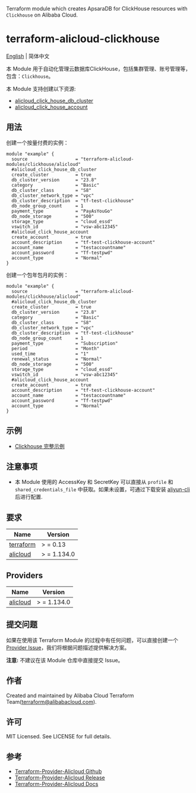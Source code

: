 Terraform module which creates ApsaraDB for ClickHouse resources with `Clickhouse` on Alibaba Cloud.

terraform-alicloud-clickhouse
=====================================================================

[English](https://github.com/terraform-alicloud-modules/terraform-alicloud-clickhouse/blob/main/README.md) | 简体中文

本 Module 用于自动化管理云数据库ClickHouse，包括集群管理、账号管理等，包含：`Clickhouse`。

本 Module 支持创建以下资源:

* [alicloud_click_house_db_cluster](https://registry.terraform.io/providers/aliyun/alicloud/latest/docs/resources/click_house_db_cluster)
* [alicloud_click_house_account](https://registry.terraform.io/providers/aliyun/alicloud/latest/docs/resources/click_house_account)

## 用法

创建一个按量付费的实例：
```hcl
module "example" {
  source                  = "terraform-alicloud-modules/clickhouse/alicloud"
  #alicloud_click_house_db_cluster
  create_cluster          = true
  db_cluster_version      = "23.8"
  category                = "Basic"
  db_cluster_class        = "S8"
  db_cluster_network_type = "vpc"
  db_cluster_description  = "tf-test-clickhouse"
  db_node_group_count     = 1
  payment_type            = "PayAsYouGo"
  db_node_storage         = "500"
  storage_type            = "cloud_essd"
  vswitch_id              = "vsw-abc12345"
  #alicloud_click_house_account
  create_account          = true
  account_description     = "tf-test-clickhouse-account"
  account_name            = "testaccountname"
  account_password        = "Tf-testpwd"
  account_type            = "Normal"
}
```
创建一个包年包月的实例：
```hcl
module "example" {
  source                  = "terraform-alicloud-modules/clickhouse/alicloud"
  #alicloud_click_house_db_cluster
  create_cluster          = true
  db_cluster_version      = "23.8"
  category                = "Basic"
  db_cluster_class        = "S8"
  db_cluster_network_type = "vpc"
  db_cluster_description  = "tf-test-clickhouse"
  db_node_group_count     = 1
  payment_type            = "Subscription"
  period                  = "Month"
  used_time               = "1"
  renewal_status          = "Normal"
  db_node_storage         = "500"
  storage_type            = "cloud_essd"
  vswitch_id              = "vsw-abc12345"
  #alicloud_click_house_account
  create_account          = true
  account_description     = "tf-test-clickhouse-account"
  account_name            = "testaccountname"
  account_password        = "Tf-testpwd"
  account_type            = "Normal"
}
```

## 示例

* [Clickhouse 完整示例](https://github.com/terraform-alicloud-modules/terraform-alicloud-clickhouse/tree/master/examples/complete)

## 注意事项

* 本 Module 使用的 AccessKey 和 SecretKey 可以直接从 `profile` 和 `shared_credentials_file`
  中获取。如果未设置，可通过下载安装 [aliyun-cli](https://github.com/aliyun/aliyun-cli#installation) 后进行配置.

## 要求

| Name | Version |
|------|---------|
| <a name="requirement_terraform"></a> [terraform](#requirement\_terraform) | > = 0.13 |
| <a name="requirement_alicloud"></a> [alicloud](#requirement\_alicloud) | > = 1.134.0 |

## Providers

| Name | Version |
|------|---------|
| <a name="provider_alicloud"></a> [alicloud](#provider\_alicloud) | > = 1.134.0 |

## 提交问题

如果在使用该 Terraform Module
的过程中有任何问题，可以直接创建一个 [Provider Issue](https://github.com/aliyun/terraform-provider-alicloud/issues/new)，我们将根据问题描述提供解决方案。

**注意:** 不建议在该 Module 仓库中直接提交 Issue。

## 作者

Created and maintained by Alibaba Cloud Terraform Team(terraform@alibabacloud.com).

## 许可

MIT Licensed. See LICENSE for full details.

## 参考

* [Terraform-Provider-Alicloud Github](https://github.com/aliyun/terraform-provider-alicloud)
* [Terraform-Provider-Alicloud Release](https://releases.hashicorp.com/terraform-provider-alicloud/)
* [Terraform-Provider-Alicloud Docs](https://registry.terraform.io/providers/aliyun/alicloud/latest/docs)
